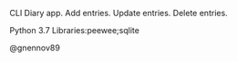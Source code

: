 CLI Diary app. 
Add entries.
Update entries.
Delete entries.

Python 3.7
Libraries:peewee;sqlite

@gnennov89
